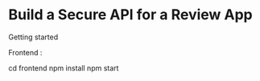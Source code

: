 # Build a Secure API for a Review App
 
Getting started

Frontend :

cd frontend 
npm install 
npm start
